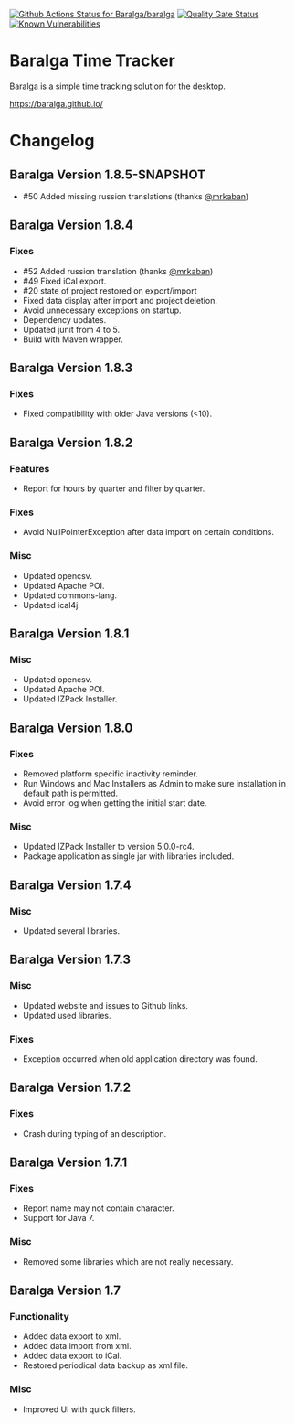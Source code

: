 [![Github Actions Status for Baralga/baralga](https://github.com/baralga/baralga/workflows/Build/badge.svg)](https://github.com/Baralga/baralga/actions) [![Quality Gate Status](https://sonarcloud.io/api/project_badges/measure?project=baralga&metric=alert_status)](https://sonarcloud.io/dashboard?id=baralga) [![Known Vulnerabilities](https://snyk.io/test/github/baralga/baralga/badge.svg)](https://snyk.io/test/github/baralga/baralga) 


Baralga Time Tracker
====================
Baralga is a simple time tracking solution for the desktop.

https://baralga.github.io/

Changelog
====================

Baralga Version 1.8.5-SNAPSHOT
---------------------
* #50 Added missing russion translations  (thanks [@mrkaban](https://github.com/@mrkaban))

Baralga Version 1.8.4
---------------------

### Fixes
* #52 Added russion translation (thanks [@mrkaban](https://github.com/@mrkaban))
* #49 Fixed iCal export.
* #20 state of project restored on export/import
* Fixed data display after import and project deletion.
* Avoid unnecessary exceptions on startup.
* Dependency updates.
* Updated junit from 4 to 5.
* Build with Maven wrapper.

Baralga Version 1.8.3
---------------------

### Fixes
* Fixed compatibility with older Java versions (<10).

Baralga Version 1.8.2
---------------------
### Features
* Report for hours by quarter and filter by quarter.

### Fixes
* Avoid NullPointerException after data import on certain conditions.

### Misc
* Updated opencsv.
* Updated Apache POI.
* Updated commons-lang.
* Updated ical4j.

Baralga Version 1.8.1
---------------------
### Misc
* Updated opencsv.
* Updated Apache POI.
* Updated IZPack Installer.

Baralga Version 1.8.0
---------------------
### Fixes
* Removed platform specific inactivity reminder.
* Run Windows and Mac Installers as Admin to make sure installation in default path is permitted.
* Avoid error log when getting the initial start date.

### Misc
* Updated IZPack Installer to version 5.0.0-rc4.
* Package application as single jar with libraries included.

Baralga Version 1.7.4
---------------------
### Misc
* Updated several libraries.

Baralga Version 1.7.3
---------------------
### Misc 
* Updated website and issues to Github links.
* Updated used libraries.

### Fixes
* Exception occurred when old application directory was found.

Baralga Version 1.7.2
---------------------
### Fixes 
* Crash during typing of an description.

Baralga Version 1.7.1
---------------------
### Fixes 
* Report name may not contain character.
* Support for Java 7.

### Misc
* Removed some libraries which are not really necessary.

Baralga Version 1.7
---------------------
### Functionality
* Added data export to xml.
* Added data import from xml.
* Added data export to iCal.
* Restored periodical data backup as xml file.

### Misc
* Improved UI with quick filters.
